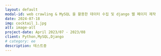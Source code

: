 ```yaml
---
layout: default
modal-id: web crawling & MySQL 을 활용한 데이터 수집 및 django 웹 페이지 제작
date: 2024-07-18
img: cocktail_1.jpg
alt: image-alt
project-date: April 2023/07 - 2023/08
client: Python,MySQL,Django
# category: ee
description: 테스트중 
---
```

